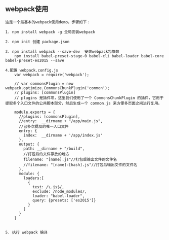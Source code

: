 
## webpack使用 

	这是一个最基本的webpack使用demo，步骤如下：
	
	1. npm install webpack -g 全局安装webpack
	
	2. npm init 创建 package.json
	
	3. npm install webpack --save-dev  安装webpack包依赖
		npm install babel-preset-stage-0 babel-cli babel-loader babel-core babel-preset-es2015 --save

	4.配置 webpack.config.js
		var webpack = require('webpack');

		// var commonsPlugin = new webpack.optimize.CommonsChunkPlugin('common');
		// plugins: [commonsPlugin]
		// plugins 是插件项，这里我们使用了一个 CommonsChunkPlugin 的插件，它用于提取多个入口文件的公共脚本部分，然后生成一个 common.js 来方便多页面之间进行复用。
		
		module.exports = {
		  //plugins: [commonsPlugin],
		  //entry:  __dirname + "/app/main.js",
		  //已多次提及的唯一入口文件
		  entry: {
		    index:  __dirname + '/app/index.js'
		  },
		  output: {
		    path: __dirname + "/build",
		    //打包后的文件存放的地方
		    filename: "[name].js"//打包后输出文件的文件名
		    //filename: "[name]-[hash].js"//打包后输出文件的文件名
		  },
		  module: {
		    loaders:[
		      { 
		        test: /\.js$/, 
		        exclude: /node_modules/, 
		        loader: "babel-loader",
		        query: {presets: ['es2015']}
		      }
		    ]
		  }
		}
		

	5. 执行 webpack 编译



		